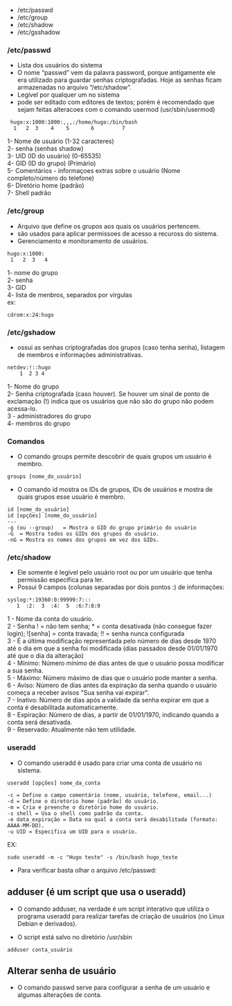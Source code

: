 - /etc/passwd
- /etc/group
- /etc/shadow
- /etc/gsshadow

### /etc/passwd
- Lista dos usuários do sistema
- O nome “passwd” vem da palavra password, porque antigamente ele era utilizado para guardar senhas criptografadas. Hoje as senhas ficam armazenadas no arquivo “/etc/shadow”. 
- Legível por qualquer um no sistema
- pode ser editado com editores de textos; porém é recomendado que sejam feitas alteracoes com o comando usermod (usr/sbin/usermod)
```
 hugo:x:1000:1000:,,,:/home/hugo:/bin/bash
  1   2  3    4    5       6         7
```
1- Nome de usuário (1-32 caracteres) <br>
2- senha (senhas shadow) <br>
3- UID (ID do usuário) (0-65535) <br>
4- GID (ID do grupo) (Primário) <br>
5- Comentários - informaçoes extras sobre o usuário (Nome completo/número do telefone) <br>
6- Diretório home (padrão) <br>
7- Shell padrão <br>

### /etc/group
- Arquivo que define os grupos aos quais os usuários pertencem.
- são usados para aplicar permissoes de acesso a recuross do sistema.
- Gerenciamento e monitoramento de usuários.
```
hugo:x:1000:
 1   2  3   4
``` 
1- nome do grupo <br>
2- senha <Br>
3- GID <Br>
4- lista de menbros, separados por vírgulas <Br>
ex:
```
cdrom:x:24:hugo
```

### /etc/gshadow
- ossui as senhas criptografadas dos grupos (caso tenha senha), listagem de membros e informações administrativas.

```
netdev:!::hugo
    1  2 3 4
```
1- Nome do grupo <br>
2- Senha criptografada (caso houver). Se houver um sinal de ponto de exclamação (!) indica que os usuários que não são do grupo não podem acessa-lo. <br>
3 - administradores do grupo <br>
4- membros do grupo <Br>

### Comandos
- O comando groups permite descobrir de quais grupos um usuário é membro.
```
groups [nome_do_usuário]
```` 
- O comando id mostra os IDs de grupos, IDs de usuários e mostra de quais grupos esse usuário é membro.
```
id [nome_do_usuário] 
id [opções] [nome_do_usuário]
---
-g (ou --group)   = Mostra o GID do grupo primário do usuário 
-G  = Mostra todos os GIDs dos grupos do usuário.
-nG = Mostra os nomes dos grupos em vez dos GIDs. 
```

### /etc/shadow
- Ele somente é legível pelo usuário root ou por um usuário que tenha permissão específica para ler.
- Possui 9 campos (colunas separadas por dois pontos :) de informações:

```
syslog:*:19360:0:99999:7:::
   1  :2:  3  :4:  5  :6:7:8:9

```
1 - Nome da conta do usuário. <br>
2 - Senha 
    ! = não tem senha; 
    * = conta desativada (não consegue fazer login);
    ![senha] = conta travada;
    !! = senha nunca configurada <BR>
3 - É a última modificação representada pelo número de dias desde 1970 até o dia em que a senha foi modificada (dias passados desde 01/01/1970 até que o dia da alteração) <Br>
4 - Mínimo: Número mínimo de dias antes de que o usuário possa modificar a sua senha. <Br>
5 - Máximo: Número máximo de dias que o usuário pode manter a senha. <BR>
6 - Aviso: Número de dias antes da expiração da senha quando o usuário começa a receber avisos "Sua senha vai expirar". <Br>
7 - Inativo: Número de dias após a validade da senha expirar em que a conta é desabilitada automaticamente. <Br>
8 - Expiração: Número de dias, a partir de 01/01/1970, indicando quando a conta será desativada. <BR>
9 - Reservado: Atualmente não tem utilidade. <BR> 

### useradd
- O comando useradd é usado para criar uma conta de usuário no sistema.
```
useradd [opções] nome_da_conta 
```
```
-c = Define o campo comentário (nome, usuário, telefone, email...)
-d = Define o diretório home (padrão) do usuário.
-m = Cria e preenche o diretório home do usuário.
-s shell = Usa o shell como padrão da conta.
-e data_expiração = Data na qual a conta será desabilitada (formato: AAAA-MM-DD).
-u UID = Especifica um UID para o usuário.
```
EX:
```
sudo useradd -m -c "Hugo teste" -s /bin/bash hugo_teste
```
- Para verificar basta olhar o arquivo /etc/passwd:

## adduser (é um script que usa o useradd)
- O comando adduser, na verdade é um script interativo que utiliza o programa useradd para realizar tarefas de criação de usuários (no Linux Debian e derivados).

- O script está salvo no diretório /usr/sbin
```
adduser conta_usuário
```

## Alterar senha de usuário
- O comando passwd serve para configurar a senha de um usuário e algumas alterações de conta.
